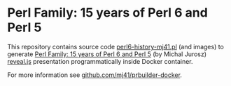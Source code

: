 Perl Family: 15 years of Perl 6 and Perl 5
==========================================

This repository contains source code
[perl6-history-mj41.pl](https://github.com/mj41/perl6-history-mj41/blob/master/perl6-history-mj41.pl)
(and images) to generate [Perl Family: 15 years of Perl 6 and Perl 5](http://mj41.cz/static/perl6-history-mj41/) (by Michal Jurosz)
[reveal.js](https://github.com/hakimel/reveal.js) presentation programmatically inside Docker container.

For more information see
[github.com/mj41/prbuilder-docker](https://github.com/mj41/prbuilder-docker/).
